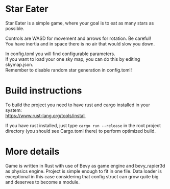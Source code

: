 # Star Eater
Star Eater is a simple game, where your goal is to eat as many stars as possible.   

Controls are WASD for movement and arrows for rotation. Be careful!  
You have inertia and in space there is no air that would slow you down.  

In config.toml you will find configurable parameters.  
If you want to load your one sky map, you can do this by editing skymap.json.  
Remember to disable random star generation in config.toml!

# Build instructions
To build the project you need to have rust and cargo installed in your system:    
https://www.rust-lang.org/tools/install  

If you have rust installed, just type `cargo run --release` in the root project directory 
(you should see Cargo.toml there) to perform optimized build.  

# More details
Game is written in Rust with use of Bevy as game engine and bevy_rapier3d as physics engine.
Project is simple enough to fit in one file. Data loader is exceptional in this case considering
that config struct can grow quite big and deserves to become a module. 

